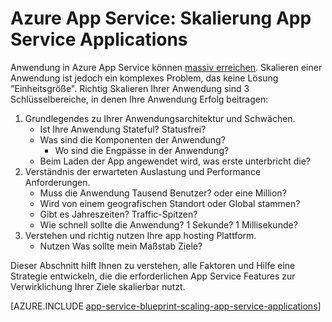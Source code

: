 <properties
    pageTitle="Azure App Service: Skalierung App Service Applications"
    description="Lernen Sie die Besonderheiten der Anwendung in App Service Skalierung."
    keywords="App, Azure app Dienst, Skalierung, skalierbare Anwendung Serviceplan app Servicekosten"
    services="app-service"
    documentationCenter=""
    authors="btardif"
    manager="wpickett"
    editor=""/>

<tags
    ms.service="app-service"
    ms.workload="na"
    ms.tgt_pltfrm="na"
    ms.devlang="na"
    ms.topic="article"
    ms.date="10/07/2016"
    ms.author="byvinyal"/>

# <a name="azure-app-service-scaling-app-service-applications"></a>Azure App Service: Skalierung App Service Applications

Anwendung in Azure App Service können [massiv erreichen](https://azure.microsoft.com/blog/canadian-broadcasting-corporation-radio-canada-leverage-azure-for-smooth-election-coverage/).
Skalieren einer Anwendung ist jedoch ein komplexes Problem, das keine Lösung "Einheitsgröße". Richtig Skalieren Ihrer Anwendung sind 3 Schlüsselbereiche, in denen Ihre Anwendung Erfolg beitragen:

1. Grundlegendes zu Ihrer Anwendungsarchitektur und Schwächen.
    * Ist Ihre Anwendung Stateful? Statusfrei?
    * Was sind die Komponenten der Anwendung?
        * Wo sind die Engpässe in der Anwendung?
    * Beim Laden der App angewendet wird, was erste unterbricht die?
2. Verständnis der erwarteten Auslastung und Performance Anforderungen.
    * Muss die Anwendung Tausend Benutzer? oder eine Million?
    * Wird von einem geografischen Standort oder Global stammen?
    * Gibt es Jahreszeiten? Traffic-Spitzen?
    * Wie schnell sollte die Anwendung? 1 Sekunde? 1 Millisekunde?
3. Verstehen und richtig nutzen Ihre app hosting Plattform.
    * Nutzen Was sollte mein Maßstab Ziele?

Dieser Abschnitt hilft Ihnen zu verstehen, alle Faktoren und Hilfe eine Strategie entwickeln, die die erforderlichen App Service Features zur Verwirklichung Ihrer Ziele skalierbar nutzt.

[AZURE.INCLUDE [app-service-blueprint-scaling-app-service-applications](../../includes/app-service-blueprint-scaling-app-service-applications.md)]
